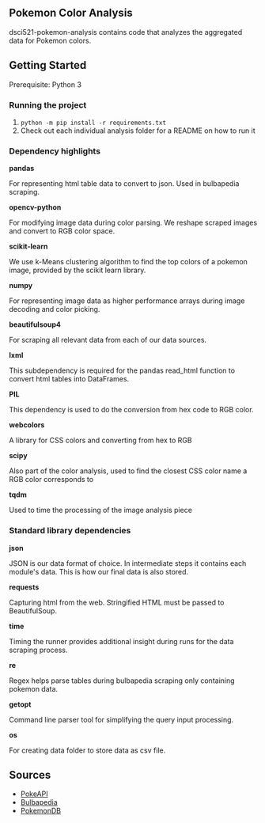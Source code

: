 ## Pokemon Color Analysis
dsci521-pokemon-analysis contains code that analyzes the aggregated data for Pokemon colors.

## Getting Started
Prerequisite: Python 3

### Running the project
1. `python -m pip install -r requirements.txt`
2. Check out each individual analysis folder for a README on how to run it

### Dependency highlights

**pandas**

For representing html table data to convert to json. Used in bulbapedia scraping.

**opencv-python**

For modifying image data during color parsing. We reshape scraped images and convert to RGB color space.

**scikit-learn**

We use k-Means clustering algorithm to find the top colors of a pokemon image, provided by the scikit learn library.

**numpy**

For representing image data as higher performance arrays during image decoding and color picking.

**beautifulsoup4**

For scraping all relevant data from each of our data sources.

**lxml**

This subdependency is required for the pandas read_html function to convert html tables into DataFrames.

**PIL**

This dependency is used to do the conversion from hex code to RGB color.

**webcolors**

A library for CSS colors and converting from hex to RGB

**scipy**

Also part of the color analysis, used to find the closest CSS color name a RGB color corresponds to

**tqdm**

Used to time the processing of the image analysis piece

### Standard library dependencies

**json**

JSON is our data format of choice. In intermediate steps it contains each module's data. This is how our final data is also stored.

**requests**

Capturing html from the web. Stringified HTML must be passed to BeautifulSoup.

**time**

Timing the runner provides additional insight during runs for the data scraping process.

**re**

Regex helps parse tables during bulbapedia scraping only containing pokemon data.

**getopt**

Command line parser tool for simplifying the query input processing.

**os**

For creating data folder to store data as csv file.

## Sources
- [PokeAPI](https://pokeapi.co/docs/v2)
- [Bulbapedia](https://bulbapedia.bulbagarden.net/wiki/List_of_Pok%C3%A9mon_by_National_Pok%C3%A9dex_number)
- [PokemonDB](https://pokemondb.net/pokedex/all)
